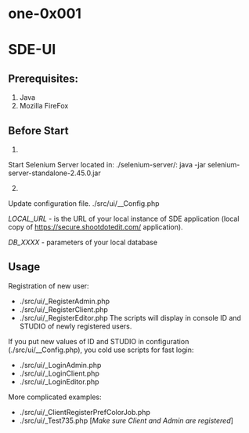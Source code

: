 # one-0x001

# SDE-UI

## Prerequisites:
1. Java
2. Mozilla FireFox

## Before Start
1.
Start Selenium Server located in: ./selenium-server/:
java -jar selenium-server-standalone-2.45.0.jar

2.
Update configuration file.
./src/ui/__Config.php

*LOCAL_URL* - is the URL of your local instance of SDE application
(local copy of https://secure.shootdotedit.com/ application).

*DB_XXXX* - parameters of your local database

## Usage
Registration of new user:
* ./src/ui/_RegisterAdmin.php
* ./src/ui/_RegisterClient.php
* ./src/ui/_RegisterEditor.php
The scripts will display in console ID and STUDIO of newly registered users.

If you put new values of ID and STUDIO in configuration (./src/ui/__Config.php),
you cold use scripts for fast login:
* ./src/ui/_LoginAdmin.php
* ./src/ui/_LoginClient.php
* ./src/ui/_LoginEditor.php

More complicated examples:
* ./src/ui/_ClientRegisterPrefColorJob.php
* ./src/ui/_Test735.php [*Make sure Client and Admin are registered*]
